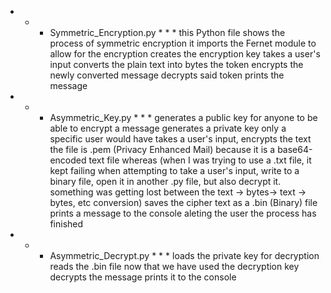 * * * Symmetric_Encryption.py * * *
this Python file shows the process of symmetric encryption
it imports the Fernet module to allow for the encryption
creates the encryption key
takes a user's input
converts the plain text into bytes
the token encrypts the newly converted message
decrypts said token
prints the message


* * * Asymmetric_Key.py * * *
generates a public key for anyone to be able to encrypt a message
generates a private key only a specific user would have
takes a user's input, encrypts the text
the file is .pem (Privacy Enhanced Mail) because it is a base64-encoded text file whereas
(when I was trying to use a .txt file, it kept failing when attempting to take a user's input, write to a binary file, open it in another .py file, but also decrypt it. something was getting lost between the text -> bytes-> text -> bytes, etc conversion)
 saves the cipher text as a .bin (Binary) file
prints a message to the console aleting the user the process has finished

* * * Asymmetric_Decrypt.py * * *
loads the private key for decryption
reads the .bin file now that we have used the decryption key
decrypts the message
prints it to the console
